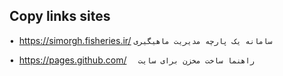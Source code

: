 
<h2> Copy links sites </h2>


• ‌ https://simorgh.fisheries.ir/
``سامانه یک پارچه مدیریت ماهیگیری ``

• ‌ https://pages.github.com/
``  راهنما ساخت مخزن برای سایت``
